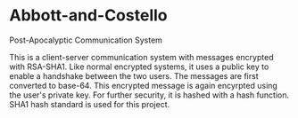 # Abbott-and-Costello
Post-Apocalyptic Communication System

This is a client-server communication system with messages encrypted with RSA-SHA1. Like normal encrypted systems, it uses a public key to enable a handshake between the two users. The messages are first converted to base-64. This encrypted message is again encyrpted using the user's private key. For further security, it is hashed with a hash function. SHA1 hash standard is used for this project.

